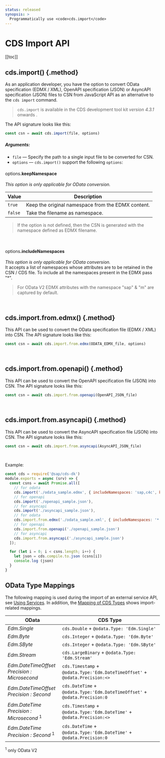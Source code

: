 ```yaml
---
status: released
synopsis: >
  Programmatically use <code>cds.import</code>
---
```


# CDS Import API

[[toc]]



## cds.import() {.method}

As an application developer, you have the option to convert OData specification (EDMX / XML), OpenAPI specification (JSON) or AsyncAPI specification (JSON) files to CSN from JavaScript API as an alternative to the `cds import` command.

> `cds.import` is available in the CDS development tool kit *version 4.3.1* onwards .

The API signature looks like this:

```js
const csn = await cds.import(file, options)
```

##### Arguments:

* `file` &mdash; Specify the path to a single input file to be converted for CSN.
* `options` &mdash; `cds.import()` support the following `options`:

#### <span style="font-weight:400">options</span>.keepNamespace

_This option is only applicable for OData conversion._ <br>

| Value   | Description                                        |
|---------|----------------------------------------------------|
| `true`  | Keep the original namespace from the EDMX content. |
| `false` | Take the filename as namespace.                    |

> If the option is not defined, then the CSN is generated with the namespace defined as EDMX filename.
<br>

#### <span style="font-weight:400">options</span>.includeNamespaces

_This option is only applicable for OData conversion._ <br>
It accepts a list of namespaces whose attributes are to be retained in the CSN / CDS file. To include all the namespaces present in the EDMX pass "*".

> For OData V2  EDMX attributes with the namespace "sap" & "m" are captured by default.

<br>

## cds.import.from.edmx() {.method}

This API can be used to convert the OData specification file (EDMX / XML) into CSN.
The API signature looks like this:
```js
const csn = await cds.import.from.edmx(ODATA_EDMX_file, options)
```


<br>

## cds.import.from.openapi() {.method}

This API can be used to convert the OpenAPI specification file (JSON) into CSN.
The API signature looks like this:
```js
const csn = await cds.import.from.openapi(OpenAPI_JSON_file)
```
<br>

## cds.import.from.asyncapi() {.method}

This API can be used to convert the AsyncAPI specification file (JSON) into CSN.
The API signature looks like this:
```js
const csn = await cds.import.from.asyncapi(AsyncAPI_JSON_file)
```
<br>

Example:

```js
const cds = require('@sap/cds-dk')
module.exports = async (srv) => {
  const csns = await Promise.all([
    // for odata
    cds.import('./odata_sample.edmx', { includeNamespaces: 'sap,c4c', keepNamespace: true }),
    // for openapi
    cds.import('./openapi_sample.json'),
    // for asyncapi
    cds.import('./asyncapi_sample.json'),
    // for odata
    cds.import.from.edmx('./odata_sample.xml', { includeNamespaces: '*', keepNamespace: false }),
    // for openapi
    cds.import.from.openapi('./openapi_sample.json')
    // for asyncapi
    cds.import.from.asyncapi('./asyncapi_sample.json')
  ]);

  for (let i = 0; i < csns.length; i++) {
    let json = cds.compile.to.json (csns[i])
    console.log (json)
  }
}
```



## OData Type Mappings

The following mapping is used during the import of an external service API, see [Using Services](../../guides/using-services#external-service-api). In addition, the [Mapping of CDS Types](../../advanced/odata#type-mapping) shows import-related mappings.

| OData                                                  | CDS Type                                                                     |
|--------------------------------------------------------|------------------------------------------------------------------------------|
| _Edm.Single_                                           | `cds.Double` + `@odata.Type: 'Edm.Single'`                                   |
| _Edm.Byte_                                             | `cds.Integer` + `@odata.Type: 'Edm.Byte'`                                    |
| _Edm.SByte_                                            | `cds.Integer` + `@odata.Type: 'Edm.SByte'`                                   |
| _Edm.Stream_                                           | `cds.LargeBinary` + `@odata.Type: 'Edm.Stream'`                              |
| _Edm.DateTimeOffset<br>Precision : Microsecond_        | `cds.Timestamp` + `@odata.Type:'Edm.DateTimeOffset'` + `@odata.Precision:<>` |
| _Edm.DateTimeOffset<br>Precision : Second_             | `cds.DateTime` + `@odata.Type:'Edm.DateTimeOffset'` + `@odata.Precision:0`   |
| _Edm.DateTime<br>Precision : Microsecond_ <sup>1</sup> | `cds.Timestamp` + `@odata.Type:'Edm.DateTime'` + `@odata.Precision:<>`       |
| _Edm.DateTime<br>Precision : Second_ <sup>1</sup>      | `cds.DateTime` + `@odata.Type:'Edm.DateTime'` + `@odata.Precision:0`         |

<sup>1</sup> only OData V2
